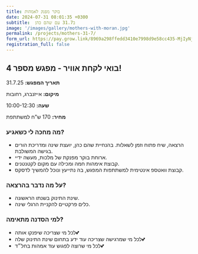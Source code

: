 ```yaml
---
title: בוקר מפנק לאמהות
date: 2024-07-31 08:01:35 +0300
subtitle:  ב31.7 עם שהם כהן
image: '/images/gallery/mothers-with-moran.jpg'
permalink: /projects/mothers-31-7/
form_url: https://pay.grow.link/8969a298ffedd3410e7998d9e58cc435-MjIyNjY3NQ
registration_full: false
---
```


## בואי לקחת אוויר - מפגש מספר 4!

**תאריך המפגש:** 31.7.25 

**מיקום:** אייזנברג, רחובות  

**שעה:** 10:00-12:30 

**מחיר:** 170 ש"ח למשתתפת

### מה מחכה לי כשאגיע?

- הרצאה, שיח פתוח וזמן לשאלות. בהנחיית שהם כהן, יועצת שינה ומדריכת הורים בגישה המשולבת.
- ארוחת בוקר מפנקת של מלכות, מעשה ידיי.
- קבוצת אימהות חמה ומכילה עם מקום לקטנטנים.
- קבוצת וואטספ אינטימית למשתתפות המפגש, בה נתייעץ ונוכל להמשיך לדסקס.

### על מה נדבר בהרצאה?

- שינת התינוק בשנתו הראשונה.
- כלים פרקטיים להקניית הרגלי שינה.

### למי הסדנה מתאימה?

- לכל מי שצריכה שיפנקו אותה💕
- לכל מי שמרגישה שצריכה עוד ידע בתחום שינת התינוק שלה💕
- לכל מי שרוצה לפגוש עוד אמהות בחל״ד💕



